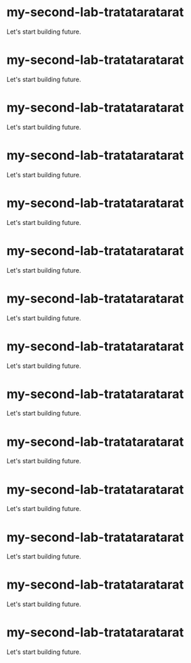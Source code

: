 # my-second-lab-tratataratarat
Let's start building future.

# my-second-lab-tratataratarat
Let's start building future.

# my-second-lab-tratataratarat
Let's start building future.

# my-second-lab-tratataratarat
Let's start building future.

# my-second-lab-tratataratarat
Let's start building future.

# my-second-lab-tratataratarat
Let's start building future.

# my-second-lab-tratataratarat
Let's start building future.

# my-second-lab-tratataratarat
Let's start building future.

# my-second-lab-tratataratarat
Let's start building future.

# my-second-lab-tratataratarat
Let's start building future.

# my-second-lab-tratataratarat
Let's start building future.

# my-second-lab-tratataratarat
Let's start building future.

# my-second-lab-tratataratarat
Let's start building future.

# my-second-lab-tratataratarat
Let's start building future.

